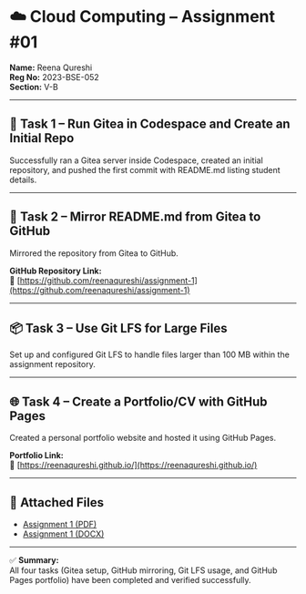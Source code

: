 # ☁️ Cloud Computing – Assignment #01  
**Name:** Reena Qureshi  
**Reg No:** 2023-BSE-052  
**Section:** V-B  

---

## 🧩 Task 1 – Run Gitea in Codespace and Create an Initial Repo  
Successfully ran a Gitea server inside Codespace, created an initial repository, and pushed the first commit with README.md listing student details.

---

## 🔁 Task 2 – Mirror README.md from Gitea to GitHub  
Mirrored the repository from Gitea to GitHub.

**GitHub Repository Link:**  
🔗 [https://github.com/reenaqureshi/assignment-1](https://github.com/reenaqureshi/assignment-1)

---

## 📦 Task 3 – Use Git LFS for Large Files  
Set up and configured Git LFS to handle files larger than 100 MB within the assignment repository.

---

## 🌐 Task 4 – Create a Portfolio/CV with GitHub Pages  
Created a personal portfolio website and hosted it using GitHub Pages.  

**Portfolio Link:**  
🔗 [https://reenaqureshi.github.io/](https://reenaqureshi.github.io/)

---

## 📁 Attached Files  
- [Assignment 1 (PDF)](./assignment1.pdf)  
- [Assignment 1 (DOCX)](./assignment1.docx)

---

✅ **Summary:**  
All four tasks (Gitea setup, GitHub mirroring, Git LFS usage, and GitHub Pages portfolio) have been completed and verified successfully.
